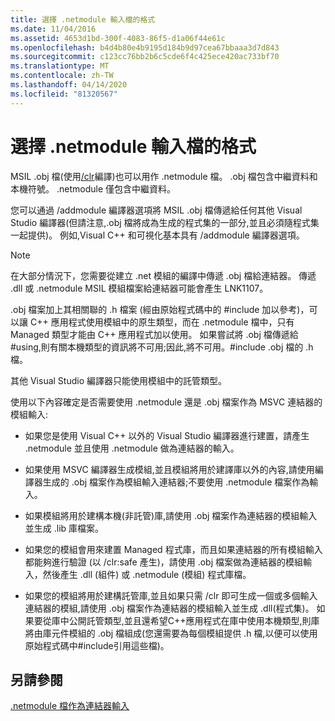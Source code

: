 ```yaml
---
title: 選擇 .netmodule 輸入檔的格式
ms.date: 11/04/2016
ms.assetid: 4653d1bd-300f-4083-86f5-d1a06f44e61c
ms.openlocfilehash: b4d4b80e4b9195d184b9d97cea67bbaaa3d7d843
ms.sourcegitcommit: c123cc76bb2b6c5cde6f4c425ece420ac733bf70
ms.translationtype: MT
ms.contentlocale: zh-TW
ms.lasthandoff: 04/14/2020
ms.locfileid: "81320567"
---
```

# <a name="choosing-the-format-of-netmodule-input-files"></a>選擇 .netmodule 輸入檔的格式

MSIL .obj 檔(使用[/clr](clr-common-language-runtime-compilation.md)編譯)也可以用作 .netmodule 檔。  .obj 檔包含中繼資料和本機符號。  .netmodule 僅包含中繼資料。

您可以通過 /addmodule 編譯器選項將 MSIL .obj 檔傳遞給任何其他 Visual Studio 編譯器(但請注意,.obj 檔將成為生成的程式集的一部分,並且必須隨程式集一起提供)。  例如,Visual C++ 和可視化基本具有 /addmodule 編譯器選項。

> [!NOTE]
> 在大部分情況下，您需要從建立 .net 模組的編譯中傳遞 .obj 檔給連結器。  傳遞 .dll 或 .netmodule MSIL 模組檔案給連結器可能會產生 LNK1107。

.obj 檔案加上其相關聯的 .h 檔案 (經由原始程式碼中的 #include 加以參考)，可以讓 C++ 應用程式使用模組中的原生類型，而在 .netmodule 檔中，只有 Managed 類型才能由 C++ 應用程式加以使用。  如果嘗試將 .obj 檔傳遞給#using,則有關本機類型的資訊將不可用;因此,將不可用。#include .obj 檔的 .h 檔。

其他 Visual Studio 編譯器只能使用模組中的託管類型。

使用以下內容確定是否需要使用 .netmodule 還是 .obj 檔案作為 MSVC 連結器的模組輸入:

- 如果您是使用 Visual C++ 以外的 Visual Studio 編譯器進行建置，請產生 .netmodule 並且使用 .netmodule 做為連結器的輸入。

- 如果使用 MSVC 編譯器生成模組,並且模組將用於建譯庫以外的內容,請使用編譯器生成的 .obj 檔案作為模組輸入連結器;不要使用 .netmodule 檔案作為輸入。

- 如果模組將用於建構本機(非託管)庫,請使用 .obj 檔案作為連結器的模組輸入並生成 .lib 庫檔案。

- 如果您的模組會用來建置 Managed 程式庫，而且如果連結器的所有模組輸入都能夠進行驗證 (以 /clr:safe 產生)，請使用 .obj 檔案做為連結器的模組輸入，然後產生 .dll (組件) 或 .netmodule (模組) 程式庫檔。

- 如果您的模組將用於建構託管庫,並且如果只需 /clr 即可生成一個或多個輸入連結器的模組,請使用 .obj 檔案作為連結器的模組輸入並生成 .dll(程式集)。  如果要從庫中公開託管類型,並且還希望C++應用程式在庫中使用本機類型,則庫將由庫元件模組的 .obj 檔組成(您還需要為每個模組提供 .h 檔,以便可以使用原始程式碼中#include引用這些檔)。

## <a name="see-also"></a>另請參閱

[.netmodule 檔作為連結器輸入](netmodule-files-as-linker-input.md)
